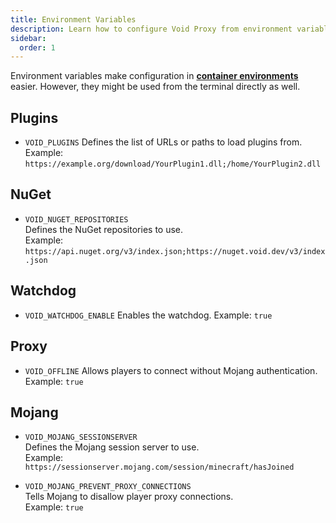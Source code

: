 ```yaml
---
title: Environment Variables
description: Learn how to configure Void Proxy from environment variables.
sidebar:
  order: 1
---
```


Environment variables make configuration in [**container environments**](/docs/containers/) easier.
However, they might be used from the terminal directly as well.

## Plugins
- `VOID_PLUGINS`
  Defines the list of URLs or paths to load plugins from.
  Example: `https://example.org/download/YourPlugin1.dll;/home/YourPlugin2.dll`
 
## NuGet
- `VOID_NUGET_REPOSITORIES`  
  Defines the NuGet repositories to use.  
  Example: `https://api.nuget.org/v3/index.json;https://nuget.void.dev/v3/index.json`

## Watchdog
- `VOID_WATCHDOG_ENABLE`
  Enables the watchdog.
  Example: `true`

## Proxy
- `VOID_OFFLINE`
  Allows players to connect without Mojang authentication.
  Example: `true`

## Mojang
- `VOID_MOJANG_SESSIONSERVER`  
  Defines the Mojang session server to use.  
  Example: `https://sessionserver.mojang.com/session/minecraft/hasJoined`

- `VOID_MOJANG_PREVENT_PROXY_CONNECTIONS`  
  Tells Mojang to disallow player proxy connections.  
  Example: `true`